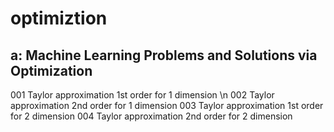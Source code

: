 # optimiztion
## a: Machine Learning Problems and Solutions via Optimization
001 Taylor approximation 1st order for 1 dimension \n
002 Taylor approximation 2nd order for 1 dimension
003 Taylor approximation 1st order for 2 dimension
004 Taylor approximation 2nd order for 2 dimension
